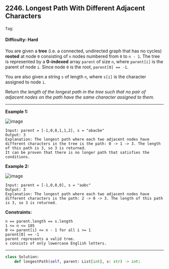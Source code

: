 ## 2246. Longest Path With Different Adjacent Characters

```Tag```: ``` ```

#### Difficulty: Hard

You are given a __tree__ (i.e. a connected, undirected graph that has no cycles) __rooted__ at node ```0``` consisting of ```n``` nodes numbered from ```0``` to ```n - 1```. The tree is represented by a __0-indexed__ array ```parent``` of size ```n```, where ```parent[i]``` is the parent of node ```i```. Since node ```0``` is the root, ```parent[0] == -1```.

You are also given a string ```s``` of length ```n```, where ```s[i]``` is the character assigned to node ```i```.

Return _the length of the longest path in the tree such that no pair of adjacent nodes on the path have the same character assigned to them_.

---

__Example 1:__

![image](https://assets.leetcode.com/uploads/2022/03/25/testingdrawio.png)
```
Input: parent = [-1,0,0,1,1,2], s = "abacbe"
Output: 3
Explanation: The longest path where each two adjacent nodes have different characters in the tree is the path: 0 -> 1 -> 3. The length of this path is 3, so 3 is returned.
It can be proven that there is no longer path that satisfies the conditions. 
```

__Example 2:__

![image](https://assets.leetcode.com/uploads/2022/03/25/graph2drawio.png)
```
Input: parent = [-1,0,0,0], s = "aabc"
Output: 3
Explanation: The longest path where each two adjacent nodes have different characters is the path: 2 -> 0 -> 3. The length of this path is 3, so 3 is returned.
```

__Constraints:__
```
n == parent.length == s.length
1 <= n <= 105
0 <= parent[i] <= n - 1 for all i >= 1
parent[0] == -1
parent represents a valid tree.
s consists of only lowercase English letters.
```

---


```Python
class Solution:
    def longestPath(self, parent: List[int], s: str) -> int:
    
    
    
```

